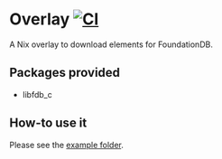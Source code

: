 # Overlay [![CI](https://github.com/foundationdb-rs/overlay/actions/workflows/ci.yml/badge.svg)](https://github.com/foundationdb-rs/overlay/actions/workflows/ci.yml)
A Nix overlay to download elements for FoundationDB.

## Packages provided

* libfdb_c

## How-to use it

Please see the [example folder](./examples/).